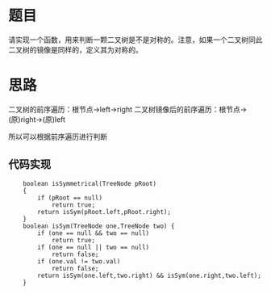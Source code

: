 # 题目

请实现一个函数，用来判断一颗二叉树是不是对称的。注意，如果一个二叉树同此二叉树的镜像是同样的，定义其为对称的。

# 思路

二叉树的前序遍历：根节点->left->right
二叉树镜像后的前序遍历：根节点->(原)right->(原)left

所以可以根据前序遍历进行判断

## 代码实现


```
    boolean isSymmetrical(TreeNode pRoot)
    {
        if (pRoot == null)
            return true;
        return isSym(pRoot.left,pRoot.right);
    }
    boolean isSym(TreeNode one,TreeNode two) {
        if (one == null && two == null)
            return true;
        if (one == null || two == null)
            return false;
        if (one.val != two.val)
            return false;
        return isSym(one.left,two.right) && isSym(one.right,two.left);
    }
```
